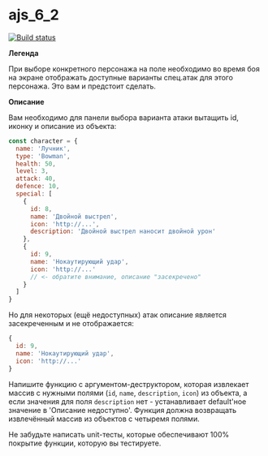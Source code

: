 # ajs_6_2

[![Build status](https://ci.appveyor.com/api/projects/status/rgv3rubftb997mg6?svg=true)](https://ci.appveyor.com/project/Stanislavsus-edu/destructuring)


**Легенда**

При выборе конкретного персонажа на поле необходимо во время боя на экране отображать доступные варианты спец.атак для этого персонажа. Это вам и предстоит сделать.

**Описание**

Вам необходимо для панели выбора варианта атаки вытащить id, иконку и описание из объекта:

```javascript
const character = {
  name: 'Лучник',
  type: 'Bowman',
  health: 50,
  level: 3,
  attack: 40,
  defence: 10,
  special: [
    {
      id: 8,
      name: 'Двойной выстрел',
      icon: 'http://...',
      description: 'Двойной выстрел наносит двойной урон'
    }, 
    {
      id: 9,
      name: 'Нокаутирующий удар',
      icon: 'http://...'
      // <- обратите внимание, описание "засекречено"
    }
  ]	
}
```

Но для некоторых (ещё недоступных) атак описание является засекреченным и не отображается:
```javascript
{
  id: 9,
  name: 'Нокаутирующий удар',
  icon: 'http://...'
}
```

Напишите функцию с аргументом-деструктором, которая извлекает массив с нужными полями (```id```, ```name```, ```description```, ```icon```) из объекта, а если значения для поля ```description``` нет - устанавливает default'ное значение в 'Описание недоступно'. Функция должна возвращать извлечённый массив из объектов с четыремя полями.

Не забудьте написать unit-тесты, которые обеспечивают 100% покрытие функции, которую вы тестируете.
